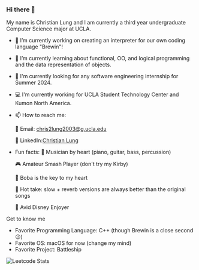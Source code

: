 ### Hi there 👋

<!--
**christianlung/christianlung** is a ✨ _special_ ✨ repository because its `README.md` (this file) appears on your GitHub profile.
-->

My name is Christian Lung and I am currently a third year undergraduate Computer Science major at UCLA.
- 🔭 I’m currently working on creating an interpreter for our own coding language "Brewin"!
- 🌱 I’m currently learning about functional, OO, and logical programming and the data representation of objects.
- 🔎 I'm currently looking for any software engineering internship for Summer 2024.
- 💻 I'm currently working for UCLA Student Technology Center and Kumon North America.
- 📫 How to reach me:

     📩 Email: chris2lung2003@g.ucla.edu
  
     👔 LinkedIn:[Christian Lung](https://www.linkedin.com/in/christian-lung/)
  
- Fun facts:
     🎹 Musician by heart (piano, guitar, bass, percussion)
  
     🎮 Amateur Smash Player (don't try my Kirby)
  
     🧋 Boba is the key to my heart
  
     🎵 Hot take: slow + reverb versions are always better than the original songs
  
     🏰 Avid Disney Enjoyer

Get to know me
- Favorite Programming Language: C++ (though Brewin is a close second 😉)
- Favorite OS: macOS for now (change my mind)
- Favorite Project: Battleship

![Leetcode Stats](https://leetcard.jacoblin.cool/christianlung)
